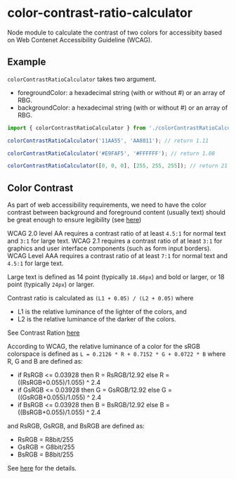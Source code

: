 # color-contrast-ratio-calculator

Node module to calculate the contrast of two colors for accessibity based on Web Contenet Accessibility Guideline (WCAG).

## Example

`colorContrastRatioCalculator` takes two argument.
- foregroundColor: a hexadecimal string (with or without #) or an array of RBG.
- backgroundColor: a hexadecimal string (with or without #) or an array of RBG. 

```js
import { colorContrastRatioCalculator } from './colorContrastRatioCalculator';

colorContrastRatioCalculator('11AA55', 'AA8811'); // return 1.11

colorContrastRatioCalculator('#E9FAF5', '#FFFFFF'); // return 1.08

colorContrastRatioCalculator([0, 0, 0], [255, 255, 255]); // return 21
```

## Color Contrast

As part of web accessibility requirements, we need to have the color contrast between background and foreground content (usually text) should be great enough to ensure legibility (see [here](https://developer.mozilla.org/en-US/docs/Web/Accessibility/Understanding_WCAG/Perceivable/Color_contrast))

WCAG 2.0 level AA requires a contrast ratio of at least `4.5:1` for normal text and `3:1` for large text. WCAG 2.1 requires a contrast ratio of at least `3:1` for graphics and user interface components (such as form input borders). WCAG Level AAA requires a contrast ratio of at least `7:1` for normal text and `4.5:1` for large text.

Large text is defined as 14 point (typically `18.66px`) and bold or larger, or 18 point (typically `24px`) or larger.

Contrast ratio is calculated as `(L1 + 0.05) / (L2 + 0.05)` where
- L1 is the relative luminance of the lighter of the colors, and
- L2 is the relative luminance of the darker of the colors.

See Contrast Ration [here](https://www.w3.org/TR/WCAG21/#dfn-contrast-ratio)

According to WCAG, the relative luminance of a color for the sRGB colorspace is defined as `L = 0.2126 * R + 0.7152 * G + 0.0722 * B` where R, G and B are defined as:

- if RsRGB <= 0.03928 then R = RsRGB/12.92 else R = ((RsRGB+0.055)/1.055) ^ 2.4
- if GsRGB <= 0.03928 then G = GsRGB/12.92 else G = ((GsRGB+0.055)/1.055) ^ 2.4
- if BsRGB <= 0.03928 then B = BsRGB/12.92 else B = ((BsRGB+0.055)/1.055) ^ 2.4

and RsRGB, GsRGB, and BsRGB are defined as:

- RsRGB = R8bit/255
- GsRGB = G8bit/255
- BsRGB = B8bit/255


See [here](https://www.w3.org/TR/WCAG21/#dfn-relative-luminance) for the details.
